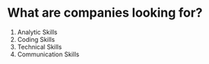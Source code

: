 # What are companies looking for?

1. Analytic Skills 
2. Coding Skills
3. Technical Skills
4. Communication Skills 